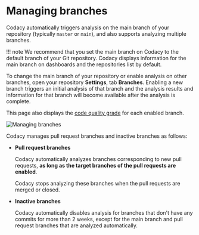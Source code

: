 # Managing branches

Codacy automatically triggers analysis on the main branch of your repository (typically `master` or `main`), and also supports analyzing multiple branches.

!!! note
    We recommend that you set the main branch on Codacy to the default branch of your Git repository. Codacy displays information for the main branch on dashboards and the repositories list by default.

To change the main branch of your repository or enable analysis on other branches, open your repository **Settings**, tab **Branches**. Enabling a new branch triggers an initial analysis of that branch and the analysis results and information for that branch will become available after the analysis is complete.

This page also displays the [code quality grade](../faq/code-analysis/which-metrics-does-codacy-calculate.md) for each enabled branch.

![Managing branches](images/managing-branches.png)

Codacy manages pull request branches and inactive branches as follows:

-   **Pull request branches**

    Codacy automatically analyzes branches corresponding to new pull requests, **as long as the target branches of the pull requests are enabled**.

    Codacy stops analyzing these branches when the pull requests are merged or closed.

-   **Inactive branches**

    Codacy automatically disables analysis for branches that don't have any commits for more than 2 weeks, except for the main branch and pull request branches that are analyzed automatically.
